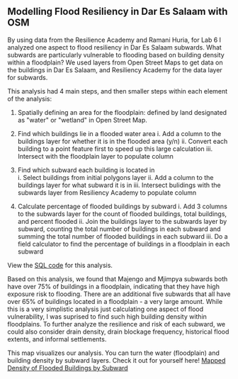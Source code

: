 ## Modelling Flood Resiliency in Dar Es Salaam with OSM

By using data from the Resilience Academy and Ramani Huria, for Lab 6 I analyzed one aspect to flood resiliency in Dar Es Salaam subwards.
What subwards are particularly vulnerable to flooding based on building density within a floodplain? 
We used layers from Open Street Maps to get data on the buildings in Dar Es Salaam, and Resiliency Academy for the data layer for subwards. 

This analysis had 4 main steps, and then smaller steps within each element of the analysis:
1. Spatially defining an area for the floodplain: defined by land designated as "water" or "wetland" in Open Street Map. 

2. Find which buildings lie in a flooded water area
   i. Add a column to the buildings layer for whether it is in the flooded area (y/n)
   ii. Convert each building to a point feature first to speed up this large calculation
   iii. Intersect with the floodplain layer to populate column
 
3. Find which subward each building is located in   
   i. Select buildings from initial polygons layer
   ii. Add a column to the buildings layer for what subward it is in
   iii. Intersect bulidings with the subwards layer from Resiliency Academy to populate column

4. Calculate percentage of flooded buildings by subward
   i. Add 3 columns to the subwards layer for the count of flooded buildings, total buildings, and percent flooded
   ii. Join the buildings layer to the subwards layer by subward, counting the total number of buildings in each subward and summing the total number of flooded buildings in each subward
   iii. Do a field calculator to find the percentage of buildings in a floodplain in each subward

View the [SQL code](caseylilley.github.io/lab6.sql) for this analysis.

Based on this analysis, we found that Majengo and Mjimpya subwards both have over 75% of buildings in a floodplain, indicating that they have high exposure risk to flooding. There are an additional five subwards that all have over 65% of buildings located in a floodplain - a very large amount. While this is a very simplistic analysis just calculating one aspect of flood vulnerability, I was suprised to find such high building density within floodplains. To further analyze the resilience and risk of each subward, we could also consider drain density, drain blockage frequency, historical flood extents, and informal settlements. 

This map visualizes our analysis. You can turn the water (floodplain) and building density by subward layers.
Check it out for yourself here! [Mapped Density of Flooded Buildings by Subward](caseylilley.github.io/dsmap/index.html)
